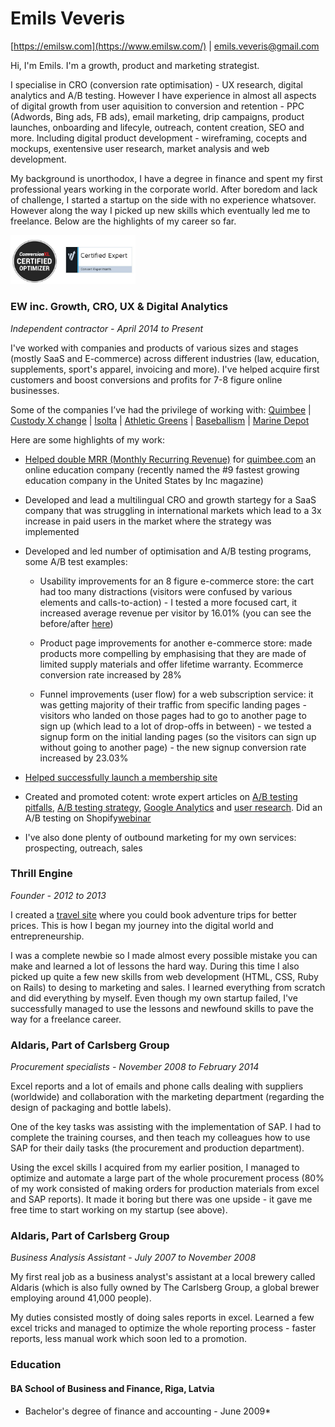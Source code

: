 # Emils Veveris 

[https://emilsw.com](https://www.emilsw.com/) | emils.veveris@gmail.com 

Hi, I'm Emils. I'm a growth, product and marketing strategist. 

I specialise in CRO (conversion rate optimisation) - UX research, digital analytics and A/B testing. However I have experience in almost all aspects of digital growth from user aquisition to conversion and retention - PPC (Adwords, Bing ads, FB ads), email marketing, drip campaigns, product launches, onboarding and lifecyle, outreach, content creation, SEO and more. Including digital product development - wireframing, cocepts and mockups, exentensive user research, market analysis and web development. 

My background is unorthodox, I have a degree in finance and spent my first professional years working in the corporate world. After boredom and lack of challenge, I started a startup on the side with no experience whatsover. However along the way I picked up new skills which eventually led me to freelance. Below are the highlights of my career so far.

<img src="/images/cr.jpg" width="200">

### EW inc. Growth, CRO, UX & Digital Analytics 

*Independent contractor - April 2014 to Present*

I've worked with companies and products of various sizes and stages (mostly SaaS and E-commerce) across different industries (law, education, supplements, sport's apparel, invoicing and more). I've helped acquire first customers and boost conversions and profits for 7-8 figure online businesses. 

Some of the companies I’ve had the privilege of working with: [Quimbee](https://www.quimbee.com/) | [Custody X change](https://www.custodyxchange.com/) | [Isolta](https://www.isolta.fi/) | [Athletic Greens](https://athleticgreens.com) | [Baseballism](https://www.baseballism.com/) | [Marine Depot](https://www.marinedepot.com/)

Here are some highlights of my work:

* [Helped double MRR (Monthly Recurring Revenue)](https://www.emilsw.com/articles/survey-case-study) for [quimbee.com](https://www.quimbee.com/) an online education company (recently named the #9 fastest growing education company in the United States by Inc magazine)

* Developed and lead a multilingual CRO and growth startegy for a SaaS company that was struggling in international markets which lead to a 3x increase in paid users in the market where the strategy was implemented

* Developed and led number of optimisation and A/B testing programs, some A/B test examples: 

  * Usability improvements for an 8 figure e-commerce store: the cart had too many distractions (visitors were confused by various elements and calls-to-action) - I tested a more focused cart, it increased average revenue per visitor by 16.01% (you can see the before/after [here](https://www.goodui.org/evidence/test029))
  
  * Product page improvements for another e-commerce store: made products more compelling by emphasising that they are made of limited supply materials and offer lifetime warranty. Ecommerce conversion rate increased by 28%
  
  * Funnel improvements (user flow) for a web subscription service: it was getting majority of their traffic from specific landing pages - visitors who landed on those pages had to go to another page to sign up (which lead to a lot of drop-offs in between) - we tested a signup form on the initial landing pages (so the visitors can sign up without going to another page) - the new signup conversion rate increased by 23.03%    
  
* [Helped successfully launch a membership site](https://leavingworkbehind.com/membership-site-case-study/) 

* Created and promoted cotent: wrote expert articles on [A/B testing pitfalls](https://www.shopify.com/partners/blog/thinking-about-a-b-testing-for-your-client-read-this-first), [A/B testing strategy](), [Google Analytics](http://acquireconvert.com/shopify-analytics/) and [user research](https://lesschurn.io/saas-churn-university/getting-more-information). Did an A/B testing on Shopify[webinar](https://www.convert.com/academy/choose-b-testing-strategy-shopify-store/) 

* I've also done plenty of outbound marketing for my own services: prospecting, outreach, sales 
 

### Thrill Engine

*Founder - 2012 to 2013*

I created a [travel site](https://web.archive.org/web/20140125223539/http://www.thrillengine.com/trips/surf-tours-nicaragua) where you could book adventure trips for better prices. This is how I began my journey into the digital world and entrepreneurship.

I was a complete newbie so I made almost every possible mistake you can make and learned a lot of lessons the hard way. During this time I also picked up quite a few new skills from web development (HTML, CSS, Ruby on Rails) to desing to marketing and sales. I learned everything from scratch and did everything by myself. Even though my own startup failed, I've successfully managed to use the lessons and newfound skills to pave the way for a freelance career.



### Aldaris, Part of Carlsberg Group 
*Procurement specialists - November 2008 to February 2014* 

Excel reports and a lot of emails and phone calls dealing with suppliers (worldwide) and collaboration with the marketing department (regarding the design of packaging and bottle labels). 

One of the key tasks was assisting with the implementation of SAP. I had to complete the training courses, and then teach my colleagues how to use SAP for their daily tasks (the procurement and production department).

Using the excel skills I acquired from my earlier position, I managed to optimize and automate a large part of the whole procurement process (80% of my work consisted of making orders for production materials from excel and SAP reports). It made it boring but there was one upside - it gave me free time to start working on my startup (see above).

### Aldaris, Part of Carlsberg Group
*Business Analysis Assistant - July 2007 to November 2008*

My first real job as a business analyst's assistant at a local brewery called Aldaris (which is also fully owned by The Carlsberg Group, a global brewer employing around 41,000 people).

My duties consisted mostly of doing sales reports in excel. Learned a few excel tricks and managed to optimize the whole reporting process - faster reports, less manual work which soon led to a promotion.

### Education

#### BA School of Business and Finance, Riga, Latvia
* Bachelor's degree of finance and accounting - June 2009*
